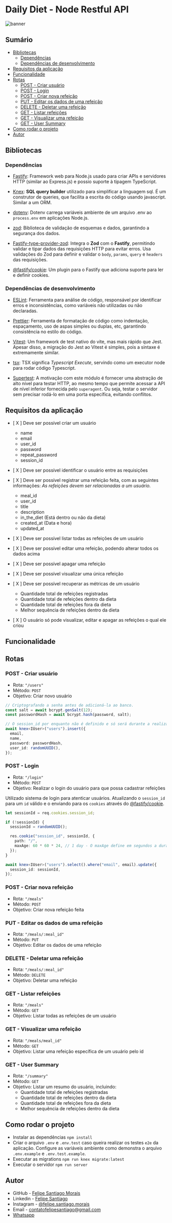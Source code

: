 # Daily Diet - Node Restful API

![banner]()

## Sumário

- [Bibliotecas](#bibliotecas)
  - [Dependências](#dependencias)
  - [Dependências de desenvolvimento](#dependencias-de-desenvolvimento)
- [Requisitos da aplicação](#requisitos-da-aplicacao)
- [Funcionalidade](#funcionalidade)
- [Rotas](#rotas)
  - [POST - Criar usuário](#post---criar-usuário)
  - [POST - Login](#post---login)
  - [POST - Criar nova refeição](#post---criar-nova-refeição)
  - [PUT - Editar os dados de uma refeição](#put---editar-os-dados-de-uma-refeição)
  - [DELETE - Deletar uma refeição](#delete---deletar-uma-refeição)
  - [GET - Listar refeições](#get---listar-refeições)
  - [GET - Visualizar uma refeição](#get---visualizar-uma-refeição)
  - [GET - User Summary](#get---user-summary)
- [Como rodar o projeto](#como-rodar-o-projeto)
- [Autor](#autor)

## Bibliotecas

### Dependências

- [Fastify](https://fastify.dev): Framework web para Node.js usado para criar APIs e servidores HTTP (similar ao Express.js) e possio suporte à tipagem TypeScript.

- [Knex](https://knexjs.org): **SQL query builder** utilizado para simplificar a linguagem sql. É um construtor de queries, que facilita a escrita do código usando javascript. Similar a um ORM.

- [dotenv](https://www.npmjs.com/package/dotenv): Dotenv carrega variáveis ambiente de um arquivo .env ao `process.env` em aplicações Node.js.

- [zod](https://zod.dev/): Biblioteca de validação de esquemas e dados, garantindo a segurança dos dados.

- [Fastify-type-provider-zod](https://github.com/turkerdev/fastify-type-provider-zod): Integra o **Zod** com o **Fastify**, permitindo validar e tipar dados das requisições HTTP para evitar erros. Usa validações do Zod para definir e validar o `body`, `params`, `query` e `headers` das requisições.

- [@fastify/cookie](https://github.com/fastify/fastify-cookie): Um plugin para o Fastify que adiciona suporte para ler e definir cookies.

### Dependências de desenvolvimento

- [ESLint](https://eslint.org/): Ferramenta para análise de código, responsável por identificar erros e inconsistências, como variáveis não utilizadas ou não declaradas.

- [Prettier](https://prettier.io/): Ferramenta de formatação de código como indentação, espaçamento, uso de aspas simples ou duplas, etc, garantindo consistência no estilo do código.

- [Vitest](https://vitest.dev): Um framework de test nativo do vite, mas mais rápido que Jest. Apesar disso, a migração do Jest ao Vitest é simples, pois a sintaxe é extremamente similar.

- [tsx](https://tsx.is): TSX significa _Typescript Execute_, servindo como um executor node para rodar código Typescript.

- [Supertest](https://www.npmjs.com/package/supertest): A motivação com este módulo é fornecer uma abstração de alto nível para testar HTTP, ao mesmo tempo que permite acessar a API de nível inferior fornecida pelo `superagent`. Ou seja, testar o servidor sem precisar rodá-lo em uma porta específica, evitando conflitos.

## Requisitos da aplicação

- [ X ] Deve ser possível criar um usuário

  - name
  - email
  - user_id
  - password
  - repeat_password
  - session_id

- [ X ] Deve ser possível identificar o usuário entre as requisições
- [ X ] Deve ser possível registrar uma refeição feita, com as seguintes informações: _As refeições devem ser relacionadas a um usuário._

  - meal_id
  - user_id
  - title
  - description
  - in_the_diet (Está dentro ou não da dieta)
  - created_at (Data e hora)
  - updated_at

- [ X ] Deve ser possível listar todas as refeições de um usuário
- [ X ] Deve ser possível editar uma refeição, podendo alterar todos os dados acima
- [ X ] Deve ser possível apagar uma refeição
- [ X ] Deve ser possível visualizar uma única refeição
- [ X ] Deve ser possível recuperar as métricas de um usuário

  - Quantidade total de refeições registradas
  - Quantidade total de refeições dentro da dieta
  - Quantidade total de refeições fora da dieta
  - Melhor sequência de refeições dentro da dieta

- [ X ] O usuário só pode visualizar, editar e apagar as refeições o qual ele criou

## Funcionalidade

## Rotas

### POST - Criar usuário

- Rota: `"/users"`
- Método: `POST`
- Objetivo: Criar novo usuário

```ts
// Criptografando a senha antes de adicioná-la ao banco.
const salt = await bcrypt.genSalt(12);
const passwordHash = await bcrypt.hash(password, salt);

// O session_id por enquanto não é definido e só será durante a realização do login.
await knex<IUser>("users").insert({
  email,
  name,
  password: passwordHash,
  user_id: randomUUID(),
});
```

### POST - Login

- Rota: `"/login"`
- Método: `POST`
- Objetivo: Realizar o login do usuário para que possa cadastrar refeições

Utilizado sistema de login para atenticar usuários.
Atualizando o `session_id` para um `id` válido e o enviando para os `cookies` através do [@fastify/cookie](https://github.com/fastify/fastify-cookie).

```ts
let sessionId = req.cookies.session_id;

if (!sessionId) {
  sessionId = randomUUID();

  res.cookie("session_id", sessionId, {
    path: "/",
    maxAge: 60 * 60 * 24, // 1 day - O maxAge define em segundos a duração do cookie.
  });
}

await knex<IUser>("users").select().where("email", email).update({
  session_id: sessionId,
});
```

### POST - Criar nova refeição

- Rota: `"/meals"`
- Método: `POST`
- Objetivo: Criar nova refeição feita

### PUT - Editar os dados de uma refeição

- Rota: `"/meals/:meal_id"`
- Método: `PUT`
- Objetivo: Editar os dados de uma refeição

### DELETE - Deletar uma refeição

- Rota: `"/meals/:meal_id"`
- Método: `DELETE`
- Objetivo: Deletar uma refeição

### GET - Listar refeições

- Rota: `"/meals"`
- Método: `GET`
- Objetivo: Listar todas as refeições de um usuário

### GET - Visualizar uma refeição

- Rota: `"/meals/meal_id"`
- Método: `GET`
- Objetivo: Listar uma refeição específica de um usuário pelo id

### GET - User Summary

- Rota: `"/summary"`
- Método: `GET`
- Objetivo: Listar um resumo do usuário, incluindo:
  - Quantidade total de refeições registradas
  - Quantidade total de refeições dentro da dieta
  - Quantidade total de refeições fora da dieta
  - Melhor sequência de refeições dentro da dieta

## Como rodar o projeto

- Instalar as dependências `npm install`
- Criar o arquivo `.env` e `.env.test` caso queira realizar os testes `e2e` da aplicação. Configure as variáveis ambiente como demonstra o arquivo `.env.example` e `.env.test.example`.
- Executar as migrations `npm run knex migrate:latest`
- Executar o servidor `npm run server`

## Autor

- GitHub - [Felipe Santiago Morais](https://github.com/SantiagoMorais)
- Linkedin - [Felipe Santiago](https://www.linkedin.com/in/felipe-santiago-873025288/)
- Instagram - [@felipe.santiago.morais](https://www.instagram.com/felipe.santiago.morais)
- Email - <a href="mailto:contatofelipesantiago@gmail.com" target="blank">contatofelipesantiago@gmail.com</a>
- <a href="https://api.whatsapp.com/send?phone=5531996951033&text=Hi%2C%20Felipe%21%20I%20got%20your%20contact%20from%20your%20portfolio.">Whatsapp</a>
